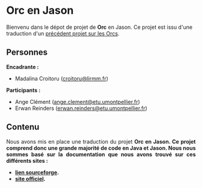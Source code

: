 # Orc en Jason

Bienvenu dans le dépot de projet de __Orc__ en Jason.
Ce projet est issu d'une traduction d'un [précédent projet sur les Orcs](https://github.com/erwan-reinders/ORC).

## Personnes
<b>Encadrante :</b>    
- Madalina Croitoru (croitoru@lirmm.fr) 

<b>Participants :</b>
- Ange Clément (ange.clement@etu.umontpellier.fr) 
- Erwan Reinders (erwan.reinders@etu.umontpellier.fr) 

## Contenu
<p align="justify">
Nous avons mis en place une traduction du projet <b>Orc<b> en <b>Jason<b>. Ce projet comprend donc une grande majorité de code en <b>Java<b> et <b>Jason<b>.
Nous nous sommes basé sur la documentation que nous avons trouvé sur ces différents sites :
</p>

- [lien sourceforge](https://jason.sourceforge.net/doc/).
- [site officiel](https://jason.sourceforge.net/wp/documents/).
